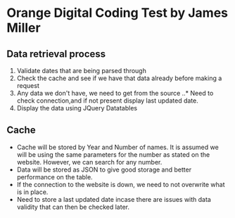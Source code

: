 # Orange Digital Coding Test by James Miller

## Data retrieval process
1. Validate dates that are being parsed through
2. Check the cache and see if we have that data already before making a request
3. Any data we don't have, we need to get from the source
..* Need to check connection,and if not present display last updated date.
4. Display the data using JQuery Datatables

## Cache
* Cache will be stored by Year and Number of names. It is assumed we will be using the same parameters for the number as stated on the website. However, we can search for any number.
* Data will be stored as JSON to give good storage and better performance on the table.
* If the connection to the website is down, we need to not overwrite what is in place.
* Need to store a last updated date incase there are issues with data validity that can then be checked later.